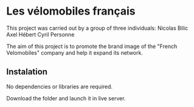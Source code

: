 # Les vélomobiles français

This project was carried out by a group of three individuals:
Nicolas Bilic
Axel Hébert
Cyril Personne

The aim of this project is to promote the brand image of the "French Velomobiles" company and help it expand its network.

## Instalation

No dependencies or libraries are required.

Download the folder and launch it in live server.
